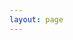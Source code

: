 ```yaml
---
layout: page
---
```


<script setup>
import {
  VPTeamPage,
  VPTeamPageTitle,
  VPTeamMembers,
  VPTeamPageSection
} from 'vitepress/theme'


const sponsors = [
  {
    avatar: '../images/sponsors/hetzner.webp',
    name: 'Hetzner',
    title: 'Server, cloud, hosting, and data center solutions',
    links: [
      { icon: 'expedia', link: 'http://htznr.li/CoolifyXHetzner' }
    ]
  },
  {
    avatar: '../images/sponsors/logto.webp',
    name: 'Logto',
    title: 'The better identity infrastructure for developers',
    links: [
      { icon: 'expedia', link: 'https://logto.io/?ref=coolify' }
    ]
  },
  {
    avatar: '../images/sponsors/tolgee.webp',
    name: 'Tolgee',
    title: 'The open source localization platform',
    links: [
      { icon: 'expedia', link: 'https://tolgee.io/?ref=coolify.io' }
    ]
  },
  {
    avatar: '../images/sponsors/bc.webp',
    name: 'Best Consultant',
    title: 'Your trusted technology consulting partner',
    links: [
      { icon: 'expedia', link: 'https://bc.direct/?ref=coolify.io' }
    ]
  },
  {
    avatar: '../images/sponsors/quant.webp',
    name: 'QuantCDN',
    title: 'Enterprise-grade content delivery network',
    links: [
      { icon: 'expedia', link: 'https://www.quantcdn.io/?ref=coolify.io' }
    ]
  },
  {
    avatar: '../images/sponsors/arcjet.webp',
    name: 'Arcjet',
    title: 'Advanced web security and performance solutions',
    links: [
      { icon: 'expedia', link: 'https://arcjet.com/?ref=coolify.io' }
    ]
  },
  {
    avatar: '../images/sponsors/supaguide.webp',
    name: 'SupaGuide',
    title: 'Your comprehensive guide to Supabase',
    links: [
      { icon: 'expedia', link: 'https://supa.guide/?ref=coolify.io' }
    ]
  },
  {
    avatar: '../images/sponsors/coderabbit.webp',
    name: 'CodeRabbit',
    title: 'Cut Code Review Time & Bugs in Half',
    links: [
      { icon: 'expedia', link: 'https://coderabbit.ai/?ref=coolify.io' }
    ]
  },
  {
    avatar: '../images/sponsors/convex.webp',
    name: 'Convex',
    title: 'Open-source reactive database for web app developers',
    links: [
      { icon: 'expedia', link: 'https://convex.link/coolify.io' }
    ]
  },
  {
    avatar: '../images/sponsors/goldenvm.webp',
    name: 'GoldenVM',
    title: 'Premium virtual machine hosting solutions',
    links: [
      { icon: 'expedia', link: 'https://billing.goldenvm.com/?ref=coolify.io' }
    ]
  },
  {
    avatar: '../images/sponsors/tigris.webp',
    name: 'Tigris',
    title: 'Modern developer data platform',
    links: [
      { icon: 'expedia', link: 'https://www.tigrisdata.com/?ref=coolify.io' }
    ]
  },
  {
    avatar: '../images/sponsors/cloudify.webp',
    name: 'Cloudify',
    title: 'Cloud hosting solutions',
    links: [
      { icon: 'expedia', link: 'https://cloudify.ro/?ref=coolify.io' }
    ]
  },
  {
    avatar: '../images/sponsors/trieve.webp',
    name: 'Trieve',
    title: 'AI-powered search and analytics',
    links: [
      { icon: 'expedia', link: 'https://trieve.ai/?ref=coolify.io' }
    ]
  },
  {
    avatar: '../images/sponsors/blacksmith.webp',
    name: 'Blacksmith',
    title: 'Infrastructure automation platform',
    links: [
      { icon: 'expedia', link: 'https://blacksmith.sh/?ref=coolify.io' }
    ]
  },
  {
    avatar: '../images/sponsors/comit.webp',
    name: 'Comit International',
    title: 'New York Times award–winning contractor!',
    links: [
      { icon: 'expedia', link: 'https://comit.international/?ref=coolify.io' }
    ]
  },
  {
    avatar: '../images/sponsors/branddev.webp',
    name: 'Brand.dev',
    title: 'The #1 Brand API for B2B software startups',
    links: [
      { icon: 'expedia', link: 'https://brand.dev/?ref=coolify.io' }
    ]
  },
  {
    avatar: '../images/sponsors/syntax.webp',
    name: 'Syntax.fm',
    title: 'Podcast for web developers',
    links: [
      { icon: 'expedia', link: 'https://syntax.fm?ref=coolify.io' }
    ]
  },
  {
    avatar: '../images/sponsors/jobscollider.webp',
    name: 'Jobs Collider',
    title: '30,000+ remote jobs for developers',
    links: [
      { icon: 'expedia', link: 'https://jobscollider.com/remote-jobs?ref=coolify.io' }
    ]
  },
  {
    avatar: '../images/sponsors/hostinger.webp',
    name: 'Hostinger',
    title: 'Web hosting and VPS solutions',
    links: [
      { icon: 'expedia', link: 'https://www.hostinger.com/vps/coolify-hosting?ref=coolify.io' }
    ]
  },
  {
    avatar: '../images/sponsors/glueops.webp',
    name: 'GlueOps',
    title: 'DevOps automation and infrastructure management',
    links: [
      { icon: 'expedia', link: 'https://www.glueops.dev/?ref=coolify.io' }
    ]
  },
  {
    avatar: '../images/sponsors/ubicloud.webp',
    name: 'Ubicloud',
    title: 'Open source cloud infrastructure platform',
    links: [
      { icon: 'expedia', link: 'https://www.ubicloud.com/?ref=coolify.io' }
    ]
  },
  {
    avatar: '../images/sponsors/pfglabs.webp',
    name: 'Pfglabs',
    title: 'Build Real Projects with Golang',
    links: [
      { icon: 'expedia', link: 'https://pfglabs.com/?ref=coolify.io' }
    ]
  },
  {
    avatar: '../images/sponsors/juxtdigital.webp',
    name: 'JuxtDigital',
    title: 'Digital transformation and web solutions',
    links: [
      { icon: 'expedia', link: 'https://juxtdigital.com/?ref=coolify.io' }
    ]
  },
  {
    avatar: '../images/sponsors/saasykit.webp',
    name: 'SaasyKit',
    title: 'Complete SaaS starter kit for developers',
    links: [
      { icon: 'expedia', link: 'https://saasykit.com/?ref=coolify.io' }
    ]
  },
  {
    avatar: '../images/sponsors/massivegrid.webp',
    name: 'MassiveGrid',
    title: 'Enterprise cloud hosting solutions',
    links: [
      { icon: 'expedia', link: 'https://massivegrid.com/?ref=coolify.io' }
    ]
  },
  {
    avatar: '../images/sponsors/americancloud.webp',
    name: 'American Cloud',
    title: 'US-based cloud infrastructure services',
    links: [
      { icon: 'expedia', link: 'https://americancloud.com/?utm_source=coolify.io' }
    ]
  },
  {
    avatar: '../images/sponsors/algora.webp',
    name: 'Algora',
    title: 'Open source contribution platform',
    links: [
      { icon: 'expedia', link: 'https://algora.io/?utm_source=coolify.io' }
    ]
  },
  {
    avatar: '../images/sponsors/liquidweb.webp',
    name: 'LiquidWeb',
    title: 'Premium managed hosting solutions',
    links: [
      { icon: 'expedia', link: 'https://liquidweb.com/?utm_source=coolify.io' }
    ]
  },
  {
    avatar: '../images/sponsors/yaak.webp',
    name: 'Yaak',
    title: 'The API client for modern developers',
    links: [
      { icon: 'expedia', link: 'https://yaak.app/?ref=coolify.io' }
    ]
  },
  {
    avatar: '../images/sponsors/comp.webp',
    name: 'Comp AI',
    title: 'The open-source platform that automates compliance',
    links: [
      { icon: 'expedia', link: 'https://www.trycomp.ai/?ref=coolify.io' }
    ]
  },
  {
    avatar: '../images/sponsors/darweb.webp',
    name: 'Darweb',
    title: 'Design. Develop. Deliver. Specialized in 3D CPQ Solutions for eCommerce',
    links: [
      { icon: 'expedia', link: 'https://darweb.nl/?ref=coolify.io' }
    ]
  },
  {
    avatar: '../images/sponsors/wzit.webp',
    name: 'WZ-IT',
    title: 'German agency for customized cloud solutions, migration, managed services and open source hosting',
    links: [
      { icon: 'expedia', link: 'https://wz-it.com/?ref=coolify.io' }
    ]
  },
  {
    avatar: '../images/sponsors/supadata.webp',
    name: 'Supadata',
    title: 'Scrape YouTube, web, and files. Get AI-ready, clean data for your next project',
    links: [
      { icon: 'expedia', link: 'https://supadata.ai/?ref=coolify.io' }
    ]
  },
  {
    avatar: '../images/sponsors/gozunga.webp',
    name: 'Gozunga',
    title: 'Seriously Simple Cloud Infrastructure',
    links: [
      { icon: 'expedia', link: 'https://gozunga.com/?ref=coolify.io' }
    ]
  },
  {
    avatar: '../images/sponsors/macarne.webp',
    name: 'Macarne',
    title: 'Best IP Transit & Carrier Ethernet Solutions for Simplified Network Connectivity',
    links: [
      { icon: 'expedia', link: 'https://macarne.com/?ref=coolify.io' }
    ]
  },
  {
    avatar: '../images/team/coollabs-logo-smaller.webp',
    name: 'Your Company?',
    title: 'Will Your Company Be Next?'
  }
]
</script>

<VPTeamPage>
  <VPTeamPageTitle>
    <template #title>
      Coolify Sponsors
    </template>
    <template #lead>
      We have amazing sponsors who support the development of Coolify.
    </template>
  </VPTeamPageTitle>
<VPTeamMembers size="small" :members="sponsors" />
</VPTeamPage>
